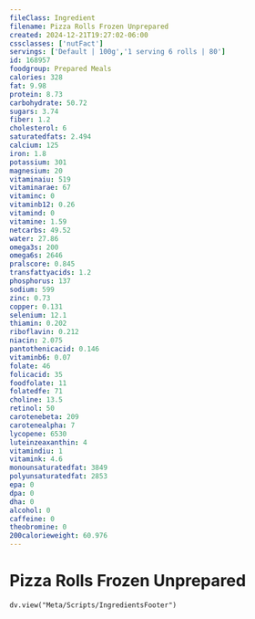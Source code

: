 ```yaml
---
fileClass: Ingredient
filename: Pizza Rolls Frozen Unprepared
created: 2024-12-21T19:27:02-06:00
cssclasses: ['nutFact']
servings: ['Default | 100g','1 serving 6 rolls | 80']
id: 168957
foodgroup: Prepared Meals
calories: 328
fat: 9.98
protein: 8.73
carbohydrate: 50.72
sugars: 3.74
fiber: 1.2
cholesterol: 6
saturatedfats: 2.494
calcium: 125
iron: 1.8
potassium: 301
magnesium: 20
vitaminaiu: 519
vitaminarae: 67
vitaminc: 0
vitaminb12: 0.26
vitamind: 0
vitamine: 1.59
netcarbs: 49.52
water: 27.86
omega3s: 200
omega6s: 2646
pralscore: 0.845
transfattyacids: 1.2
phosphorus: 137
sodium: 599
zinc: 0.73
copper: 0.131
selenium: 12.1
thiamin: 0.202
riboflavin: 0.212
niacin: 2.075
pantothenicacid: 0.146
vitaminb6: 0.07
folate: 46
folicacid: 35
foodfolate: 11
folatedfe: 71
choline: 13.5
retinol: 50
carotenebeta: 209
carotenealpha: 7
lycopene: 6530
luteinzeaxanthin: 4
vitamindiu: 1
vitamink: 4.6
monounsaturatedfat: 3849
polyunsaturatedfat: 2853
epa: 0
dpa: 0
dha: 0
alcohol: 0
caffeine: 0
theobromine: 0
200calorieweight: 60.976
---
```


# Pizza Rolls Frozen Unprepared

```dataviewjs
dv.view("Meta/Scripts/IngredientsFooter")
```
